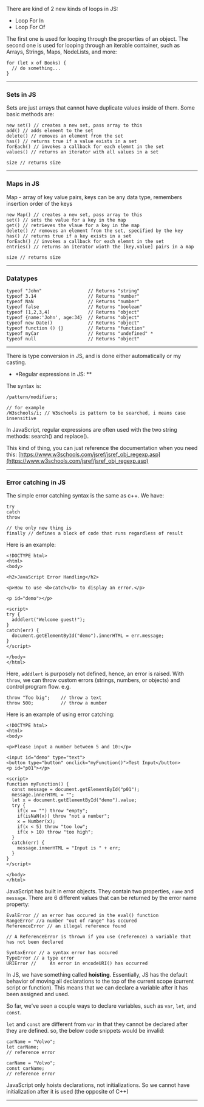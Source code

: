 There are kind of 2 new kinds of loops in JS:

- Loop For In
- Loop For Of

The first one is used for looping through the properties of an object. The second one is used for looping through an iterable container, such as Arrays, Strings, Maps, NodeLists, and more:

```Plain
for (let x of Books) {
  // do something...
}
```

---

### Sets in JS

Sets are just arrays that cannot have duplicate values inside of them. Some basic methods are:

```Plain
new set() // creates a new set, pass array to this
add() // adds element to the set
delete() // removes an element from the set
has() // returns true if a value exists in a set
forEach() // invokes a callback for each elemnt in the set
values() // returns an iterator with all values in a set

size // returns size
```

---

### Maps in JS

Map - array of key value pairs, keys can be any data type, remembers insertion order of the keys

```Plain
new Map() // creates a new set, pass array to this
set() // sets the value for a key in the map
get() // retrieves the vlaue for a key in the map
delete() // removes an element from the set, specified by the key
has() // returns true if a key exists in a set
forEach() // invokes a callback for each elemnt in the set
entries() // returns an iterator wioth the [key,value] pairs in a map

size // returns size
```

---

### Datatypes

```Plain
typeof "John"                 // Returns "string"
typeof 3.14                   // Returns "number"
typeof NaN                    // Returns "number"
typeof false                  // Returns "boolean"
typeof [1,2,3,4]              // Returns "object"
typeof {name:'John', age:34}  // Returns "object"
typeof new Date()             // Returns "object"
typeof function () {}         // Returns "function"
typeof myCar                  // Returns "undefined" *
typeof null                   // Returns "object"
```

---

There is type conversion in JS, and is done either automatically or my casting.

- *Regular expressions in JS: **

The syntax is:

```Plain
/pattern/modifiers;

// for example
/W3schools/i; // W3schools is pattern to be searched, i means case insensitive
```

In JavaScript, regular expressions are often used with the two string methods: search() and replace().

This kind of thing, you can just reference the documentation when you need this: [https://www.w3schools.com/jsref/jsref_obj_regexp.asp](https://www.w3schools.com/jsref/jsref_obj_regexp.asp)

---

### Error catching in JS

The simple error catching syntax is the same as c++. We have:

```Plain
try
catch
throw

// the only new thing is
finally // defines a block of code that runs regardless of result
```

Here is an example:

```Plain
<!DOCTYPE html>
<html>
<body>

<h2>JavaScript Error Handling</h2>

<p>How to use <b>catch</b> to display an error.</p>

<p id="demo"></p>

<script>
try {
  adddlert("Welcome guest!");
}
catch(err) {
  document.getElementById("demo").innerHTML = err.message;
}
</script>

</body>
</html>
```

Here, `adddlert` is purposely not defined, hence, an error is raised. With `throw`, we can throw custom errors (strings, numbers, or objects) and control program flow. e.g.

```Plain
throw "Too big";    // throw a text
throw 500;          // throw a number
```

Here is an example of using error catching:

```Plain
<!DOCTYPE html>
<html>
<body>

<p>Please input a number between 5 and 10:</p>

<input id="demo" type="text">
<button type="button" onclick="myFunction()">Test Input</button>
<p id="p01"></p>

<script>
function myFunction() {
  const message = document.getElementById("p01");
  message.innerHTML = "";
  let x = document.getElementById("demo").value;
  try {
    if(x == "") throw "empty";
    if(isNaN(x)) throw "not a number";
    x = Number(x);
    if(x < 5) throw "too low";
    if(x > 10) throw "too high";
  }
  catch(err) {
    message.innerHTML = "Input is " + err;
  }
}
</script>

</body>
</html>
```

JavaScript has built in error objects. They contain two properties, `name` and `message`. There are 6 different values that can be returned by the error name property:

```Plain
EvalError // an error has occured in the eval() function
RangeError //a number "out of range" has occured
ReferenceError // an illegal reference found

// A ReferenceError is thrown if you use (reference) a variable that has not been declared

SyntaxError // a syntax error has occured
TypeError // a type error
URIError // 	An error in encodeURI() has occurred
```

In JS, we have something called **hoisting**. Essentially, JS has the default behavior of moving all declarations to the top of the current scope (current script or function). This means that we can declare a variable after it has been assigned and used.

So far, we've seen a couple ways to declare variables, such as `var`, `let`, and `const`.

`let` and `const` are different from `var` in that they cannot be declared after they are defined. so, the below code snippets would be invalid:

```Plain
carName = "Volvo";
let carName;
// reference error

carName = "Volvo";
const carName;
// reference error
```

JavaScript only hoists declarations, not initializations. So we cannot have initialization after it is used (the opposite of C++)

---